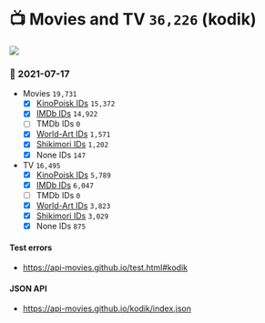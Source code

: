 # :tv: Movies and TV `36,226` (kodik)

<a href="https://API-Movies.github.io"><img src="https://API-Movies.github.io/banner.png?cache"></a>

### :date: 2021-07-17
- Movies `19,731`
  - [x] <a href="https://API-Movies.github.io/kodik/movie_kinopoisk_ids.json">KinoPoisk IDs</a> `15,372`
  - [x] <a href="https://API-Movies.github.io/kodik/movie_imdb_ids.json">IMDb IDs</a> `14,922`
  - [ ] TMDb IDs `0`
  - [x] <a href="https://API-Movies.github.io/kodik/movie_world_art_ids.json">World-Art IDs</a> `1,571`
  - [x] <a href="https://API-Movies.github.io/kodik/movie_shikimori_ids.json">Shikimori IDs</a> `1,202`
  - [x] None IDs `147`
- TV `16,495`
  - [x] <a href="https://API-Movies.github.io/kodik/tv_kinopoisk_ids.json">KinoPoisk IDs</a> `5,789`
  - [x] <a href="https://API-Movies.github.io/kodik/tv_imdb_ids.json">IMDb IDs</a> `6,047`
  - [ ] TMDb IDs `0`
  - [x] <a href="https://API-Movies.github.io/kodik/tv_world_art_ids.json">World-Art IDs</a> `3,823`
  - [x] <a href="https://API-Movies.github.io/kodik/tv_shikimori_ids.json">Shikimori IDs</a> `3,029`
  - [x] None IDs `875`
#### Test errors
- <a href='https://api-movies.github.io/test.html#kodik'>https://api-movies.github.io/test.html#kodik</a>
#### JSON API
- <a href='https://api-movies.github.io/kodik/index.json'>https://api-movies.github.io/kodik/index.json</a>
